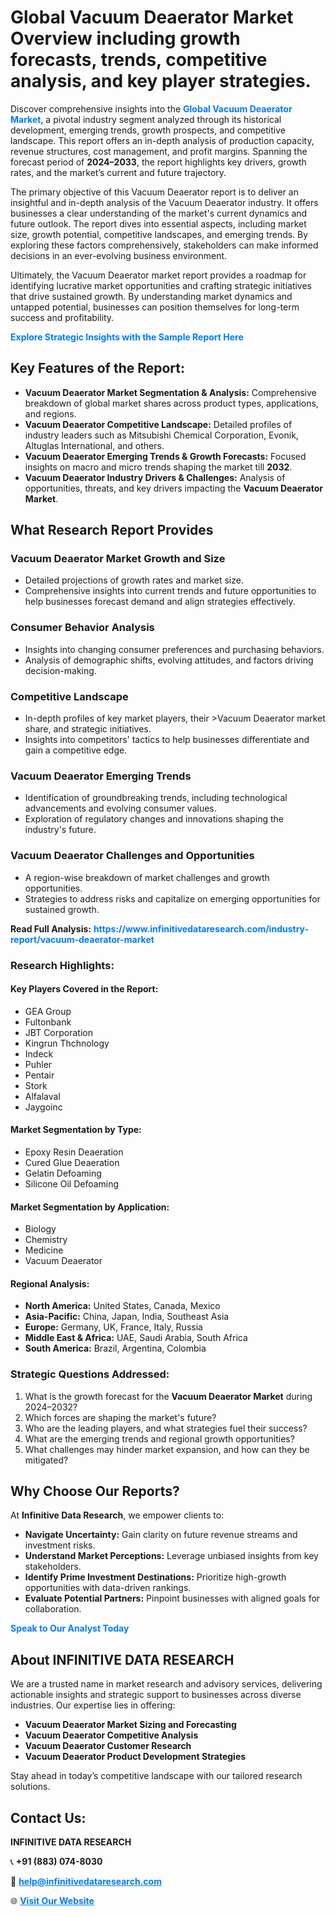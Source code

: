 <h1>Global Vacuum Deaerator Market Overview including growth forecasts, trends, competitive analysis, and key player strategies.</h1>
<p>
Discover comprehensive insights into the 
<a href="https://www.infinitivedataresearch.com/industry-report/vacuum-deaerator-market" rel="dofollow" style="color: #007BFF; text-decoration: none;"><strong>Global Vacuum Deaerator Market</strong></a>, a pivotal industry segment analyzed through its historical development, emerging trends, growth prospects, and competitive landscape. This report offers an in-depth analysis of production capacity, revenue structures, cost management, and profit margins. Spanning the forecast period of <strong>2024–2033</strong>, the report highlights key drivers, growth rates, and the market’s current and future trajectory.
</p>
<p>
The primary objective of this Vacuum Deaerator report is to deliver an insightful and in-depth analysis of the Vacuum Deaerator industry. It offers businesses a clear understanding of the market's current dynamics and future outlook. The report dives into essential aspects, including market size, growth potential, competitive landscapes, and emerging trends. By exploring these factors comprehensively, stakeholders can make informed decisions in an ever-evolving business environment.
</p>
<p>
Ultimately, the Vacuum Deaerator market report provides a roadmap for identifying lucrative market opportunities and crafting strategic initiatives that drive sustained growth. By understanding market dynamics and untapped potential, businesses can position themselves for long-term success and profitability.
</p>
<p>
<a href="https://www.infinitivedataresearch.com/request-sample/reportId=111647" style="color: #007BFF; text-decoration: none;"><strong>Explore Strategic Insights with the Sample Report Here</strong></a>
</p>

<h2>Key Features of the Report:</h2>
<ul>
<li><strong>Vacuum Deaerator Market Segmentation & Analysis:</strong> Comprehensive breakdown of global market shares across product types, applications, and regions.</li>
<li><strong>Vacuum Deaerator Competitive Landscape:</strong> Detailed profiles of industry leaders such as Mitsubishi Chemical Corporation, Evonik, Altuglas International, and others.</li>
<li><strong>Vacuum Deaerator Emerging Trends & Growth Forecasts:</strong> Focused insights on macro and micro trends shaping the market till <strong>2032</strong>.</li>
<li><strong>Vacuum Deaerator Industry Drivers & Challenges:</strong> Analysis of opportunities, threats, and key drivers impacting the <strong>Vacuum Deaerator Market</strong>.</li>
</ul>

<h2>What Research Report Provides</h2>
<h3>Vacuum Deaerator Market Growth and Size</h3>
<ul>
<li>Detailed projections of growth rates and market size.</li>
<li>Comprehensive insights into current trends and future opportunities to help businesses forecast demand and align strategies effectively.</li>
</ul>

<h3>Consumer Behavior Analysis</h3>
<ul>
<li>Insights into changing consumer preferences and purchasing behaviors.</li>
<li>Analysis of demographic shifts, evolving attitudes, and factors driving decision-making.</li>
</ul>

<h3>Competitive Landscape</h3>
<ul>
<li>In-depth profiles of key market players, their >Vacuum Deaerator market share, and strategic initiatives.</li>
<li>Insights into competitors' tactics to help businesses differentiate and gain a competitive edge.</li>
</ul>

<h3>Vacuum Deaerator Emerging Trends</h3>
<ul>
<li>Identification of groundbreaking trends, including technological advancements and evolving consumer values.</li>
<li>Exploration of regulatory changes and innovations shaping the industry's future.</li>
</ul>

<h3>Vacuum Deaerator Challenges and Opportunities</h3>
<ul>
<li>A region-wise breakdown of market challenges and growth opportunities.</li>
<li>Strategies to address risks and capitalize on emerging opportunities for sustained growth.</li>
</ul>
<p><strong>Read Full Analysis:</strong> <a href="https://www.infinitivedataresearch.com/industry-report/vacuum-deaerator-market" rel="dofollow" style="color: #007BFF; text-decoration: none;"><strong>https://www.infinitivedataresearch.com/industry-report/vacuum-deaerator-market</strong></a></p>
<h3>Research Highlights:</h3>
<h4>Key Players Covered in the Report:</h4>
<ul><li>GEA Group</li><li>Fultonbank</li><li>JBT Corporation</li><li>Kingrun Thchnology</li><li>Indeck</li><li>Puhler</li><li>Pentair</li><li>Stork</li><li>Alfalaval</li><li>Jaygoinc</li></ul>
<h4>Market Segmentation by Type:</h4>
<ul><li>Epoxy Resin Deaeration</li><li>Cured Glue Deaeration</li><li>Gelatin Defoaming</li><li>Silicone Oil Defoaming</li></ul>
<h4>Market Segmentation by Application:</h4>
<ul><li>Biology</li><li>Chemistry</li><li>Medicine</li><li>Vacuum Deaerator</li></ul>

<h4>Regional Analysis:</h4>
<ul>
<li><strong>North America:</strong> United States, Canada, Mexico</li>
<li><strong>Asia-Pacific:</strong> China, Japan, India, Southeast Asia</li>
<li><strong>Europe:</strong> Germany, UK, France, Italy, Russia</li>
<li><strong>Middle East & Africa:</strong> UAE, Saudi Arabia, South Africa</li>
<li><strong>South America:</strong> Brazil, Argentina, Colombia</li>
</ul>

<h3>Strategic Questions Addressed:</h3>
<ol>
<li>What is the growth forecast for the <strong>Vacuum Deaerator Market</strong> during 2024–2032?</li>
<li>Which forces are shaping the market's future?</li>
<li>Who are the leading players, and what strategies fuel their success?</li>
<li>What are the emerging trends and regional growth opportunities?</li>
<li>What challenges may hinder market expansion, and how can they be mitigated?</li>
</ol>

<h2>Why Choose Our Reports?</h2>
<p>At <strong>Infinitive Data Research</strong>, we empower clients to:</p>
<ul>
<li><strong>Navigate Uncertainty:</strong> Gain clarity on future revenue streams and investment risks.</li>
<li><strong>Understand Market Perceptions:</strong> Leverage unbiased insights from key stakeholders.</li>
<li><strong>Identify Prime Investment Destinations:</strong> Prioritize high-growth opportunities with data-driven rankings.</li>
<li><strong>Evaluate Potential Partners:</strong> Pinpoint businesses with aligned goals for collaboration.</li>
</ul>
<p><a href="https://www.infinitivedataresearch.com/industry-report/vacuum-deaerator-market" rel="dofollow" style="color: #007BFF; text-decoration: none;"><strong>Speak to Our Analyst Today</strong></a></p>

<h2>About INFINITIVE DATA RESEARCH</h2>
<p>We are a trusted name in market research and advisory services, delivering actionable insights and strategic support to businesses across diverse industries. Our expertise lies in offering:</p>
<ul>
<li><strong>Vacuum Deaerator Market Sizing and Forecasting</strong></li>
<li><strong>Vacuum Deaerator Competitive Analysis</strong></li>
<li><strong>Vacuum Deaerator Customer Research</strong></li>
<li><strong>Vacuum Deaerator Product Development Strategies</strong></li>
</ul>
<p>Stay ahead in today’s competitive landscape with our tailored research solutions.</p>

<h2>Contact Us:</h2>
<p><strong>INFINITIVE DATA RESEARCH</strong></p>
<p>📞 <strong>+91 (883) 074-8030</strong></p>
<p>📧 <strong><a href="mailto:help@infinitivedataresearch.com" style="color: #007BFF;">help@infinitivedataresearch.com</a></strong></p>
<p>🌐 <strong><a href="https://www.infinitivedataresearch.com" rel="dofollow" style="color: #007BFF;">Visit Our Website</a></strong></p>